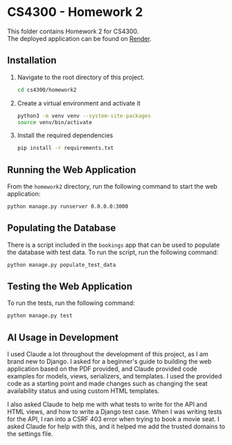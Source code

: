 # CS4300 - Homework 2

This folder contains Homework 2 for CS4300.  
The deployed application can be found on [Render](https://cs4300-j3t3.onrender.com).

## Installation

1. Navigate to the root directory of this project.

    ```bash
    cd cs4300/homework2
    ```

2. Create a virtual environment and activate it

    ```bash
    python3 -m venv venv --system-site-packages
    source venv/bin/activate
    ```

3. Install the required dependencies

    ```bash
    pip install -r requirements.txt
    ```

## Running the Web Application 

From the `homework2` directory, run the following command to start the web application:

```bash
python manage.py runserver 0.0.0.0:3000
```

## Populating the Database

There is a script included in the `bookings` app that can be used to populate the database with test data. To run the script, run the following command:

```bash
python manage.py populate_test_data
```

## Testing the Web Application

To run the tests, run the following command:

```bash
python manage.py test
```

## AI Usage in Development

I used Claude a lot throughout the development of this project, as I am brand new to Django. I asked for a beginner's guide to building the web application based on the PDF provided, and Claude provided code examples for models, views, serializers, and templates. I used the provided code as a starting point and made changes such as changing the seat availability status and using custom HTML templates. 

I also asked Claude to help me with what tests to write for the API and HTML views, and how to write a Django test case. When I was writing tests for the API, I ran into a CSRF 403 error when trying to book a movie seat. I asked Claude for help with this, and it helped me add the trusted domains to the settings file.

